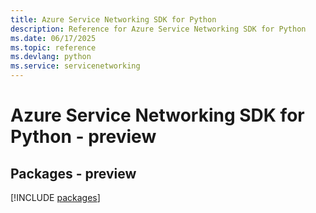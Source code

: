 ```yaml
---
title: Azure Service Networking SDK for Python
description: Reference for Azure Service Networking SDK for Python
ms.date: 06/17/2025
ms.topic: reference
ms.devlang: python
ms.service: servicenetworking
---
```

# Azure Service Networking SDK for Python - preview
## Packages - preview
[!INCLUDE [packages](service-networking-index.md)]